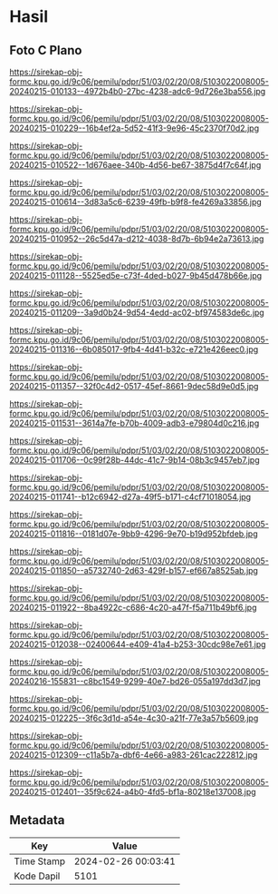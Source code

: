 # Hasil

## Foto C Plano

https://sirekap-obj-formc.kpu.go.id/9c06/pemilu/pdpr/51/03/02/20/08/5103022008005-20240215-010133--4972b4b0-27bc-4238-adc6-9d726e3ba556.jpg

https://sirekap-obj-formc.kpu.go.id/9c06/pemilu/pdpr/51/03/02/20/08/5103022008005-20240215-010229--16b4ef2a-5d52-41f3-9e96-45c2370f70d2.jpg

https://sirekap-obj-formc.kpu.go.id/9c06/pemilu/pdpr/51/03/02/20/08/5103022008005-20240215-010522--1d676aee-340b-4d56-be67-3875d4f7c64f.jpg

https://sirekap-obj-formc.kpu.go.id/9c06/pemilu/pdpr/51/03/02/20/08/5103022008005-20240215-010614--3d83a5c6-6239-49fb-b9f8-fe4269a33856.jpg

https://sirekap-obj-formc.kpu.go.id/9c06/pemilu/pdpr/51/03/02/20/08/5103022008005-20240215-010952--26c5d47a-d212-4038-8d7b-6b94e2a73613.jpg

https://sirekap-obj-formc.kpu.go.id/9c06/pemilu/pdpr/51/03/02/20/08/5103022008005-20240215-011128--5525ed5e-c73f-4ded-b027-9b45d478b66e.jpg

https://sirekap-obj-formc.kpu.go.id/9c06/pemilu/pdpr/51/03/02/20/08/5103022008005-20240215-011209--3a9d0b24-9d54-4edd-ac02-bf974583de6c.jpg

https://sirekap-obj-formc.kpu.go.id/9c06/pemilu/pdpr/51/03/02/20/08/5103022008005-20240215-011316--6b085017-9fb4-4d41-b32c-e721e426eec0.jpg

https://sirekap-obj-formc.kpu.go.id/9c06/pemilu/pdpr/51/03/02/20/08/5103022008005-20240215-011357--32f0c4d2-0517-45ef-8661-9dec58d9e0d5.jpg

https://sirekap-obj-formc.kpu.go.id/9c06/pemilu/pdpr/51/03/02/20/08/5103022008005-20240215-011531--3614a7fe-b70b-4009-adb3-e79804d0c216.jpg

https://sirekap-obj-formc.kpu.go.id/9c06/pemilu/pdpr/51/03/02/20/08/5103022008005-20240215-011706--0c99f28b-44dc-41c7-9b14-08b3c9457eb7.jpg

https://sirekap-obj-formc.kpu.go.id/9c06/pemilu/pdpr/51/03/02/20/08/5103022008005-20240215-011741--b12c6942-d27a-49f5-b171-c4cf71018054.jpg

https://sirekap-obj-formc.kpu.go.id/9c06/pemilu/pdpr/51/03/02/20/08/5103022008005-20240215-011816--0181d07e-9bb9-4296-9e70-b19d952bfdeb.jpg

https://sirekap-obj-formc.kpu.go.id/9c06/pemilu/pdpr/51/03/02/20/08/5103022008005-20240215-011850--a5732740-2d63-429f-b157-ef667a8525ab.jpg

https://sirekap-obj-formc.kpu.go.id/9c06/pemilu/pdpr/51/03/02/20/08/5103022008005-20240215-011922--8ba4922c-c686-4c20-a47f-f5a711b49bf6.jpg

https://sirekap-obj-formc.kpu.go.id/9c06/pemilu/pdpr/51/03/02/20/08/5103022008005-20240215-012038--02400644-e409-41a4-b253-30cdc98e7e61.jpg

https://sirekap-obj-formc.kpu.go.id/9c06/pemilu/pdpr/51/03/02/20/08/5103022008005-20240216-155831--c8bc1549-9299-40e7-bd26-055a197dd3d7.jpg

https://sirekap-obj-formc.kpu.go.id/9c06/pemilu/pdpr/51/03/02/20/08/5103022008005-20240215-012225--3f6c3d1d-a54e-4c30-a21f-77e3a57b5609.jpg

https://sirekap-obj-formc.kpu.go.id/9c06/pemilu/pdpr/51/03/02/20/08/5103022008005-20240215-012309--c11a5b7a-dbf6-4e66-a983-261cac222812.jpg

https://sirekap-obj-formc.kpu.go.id/9c06/pemilu/pdpr/51/03/02/20/08/5103022008005-20240215-012401--35f9c624-a4b0-4fd5-bf1a-80218e137008.jpg


## Metadata

| Key        | Value               |
| ---------- | ------------------- |
| Time Stamp | 2024-02-26 00:03:41 |
| Kode Dapil | 5101                |



